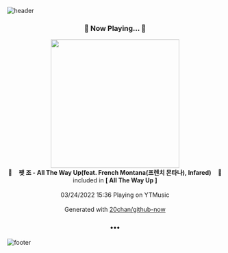 ![header](https://capsule-render.vercel.app/api?type=wave&height=170&section=header&text=Hi.%20I'm%20SHIFT&fontColor=090707&fontAlignX=45&fontAlignY=65&fontSize=100)

<h3 align="center">🎵 Now Playing... 🎵</h3>
<p align="center">
  <a href="https://music.youtube.com/watch?v=kQaseJ2DoAw">
    <img width="300" src="https://lh3.googleusercontent.com/1fgH4FBBcKmAfMVNsC2HIk0pOn0FiLgbQa9BuTkmbVO5SuVccfj5cCMo23tKgOq1OfLWIgi6bwqnbeH6">
  </a>
  <br>
  🎵&nbsp&nbsp&nbsp <b>팻 조 - All The Way Up(feat. French Montana(프렌치 몬타나), Infared)</b> &nbsp&nbsp&nbsp🎵
  <br>
  included in <b>[ All The Way Up ]</b>
  
  <br />
  <br />
  03/24/2022 15:36 Playing on YTMusic
  <br />
  <br />
  Generated with <a href="https://github.com/20chan/github-now">20chan/github-now</a>
</p>

<h3 align="center">•••</h3>

![footer](https://capsule-render.vercel.app/api?type=wave&height=150&section=footer)

